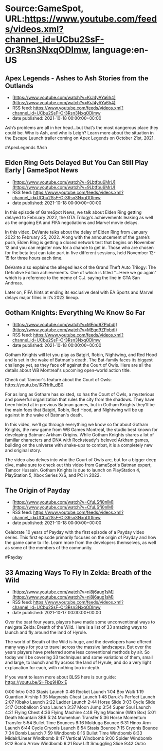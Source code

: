 # Source:GameSpot, URL:https://www.youtube.com/feeds/videos.xml?channel_id=UCbu2SsF-Or3Rsn3NxqODImw, language:en-US

## Apex Legends - Ashes to Ash Stories from the Outlands
 - [https://www.youtube.com/watch?v=KrJ4yAYa6h4](https://www.youtube.com/watch?v=KrJ4yAYa6h4)
 - RSS feed: https://www.youtube.com/feeds/videos.xml?channel_id=UCbu2SsF-Or3Rsn3NxqODImw
 - date published: 2021-10-18 00:00:00+00:00

Ash’s problems are all in her head...but that’s the most dangerous place they could be. Who is Ash, and who is Leigh? Learn more about the situation in the Escape Launch trailer coming on Apex Legends on October 21st, 2021.

#ApexLegends #Ash

## Elden Ring Gets Delayed But You Can Still Play Early | GameSpot News
 - [https://www.youtube.com/watch?v=9Lbtfbu6MrU](https://www.youtube.com/watch?v=9Lbtfbu6MrU)
 - RSS feed: https://www.youtube.com/feeds/videos.xml?channel_id=UCbu2SsF-Or3Rsn3NxqODImw
 - date published: 2021-10-18 00:00:00+00:00

In this episode of GameSpot News, we talk about Elden Ring getting delayed to February 2022, the GTA Trilogy’s achievements leaking as well as the ongoing EA and FIFA negotiations and Marvel movie delays. 

In this video, DeVante talks about the delay of Elden Ring from January 2022 to February 25, 2022. Along with the announcement of the game’s push, Elden Ring is getting a closed network test that begins on November 12 and you can register now for a chance to get in. Those who are chosen for the beta test can take part in five different sessions, held November 12-15 for three hours each time.

DeVante also explains the alleged leak of the Grand Theft Auto Trilogy: The Definitive Edition achievements. One of which is titled "...Here we go again" which is a reference to the meme of C.J. saying the line in GTA San Andreas.

Later on, FIFA hints at ending its exclusive deal with EA Sports and Marvel delays major films in it’s 2022 lineup.

## Gotham Knights: Everything We Know So Far
 - [https://www.youtube.com/watch?v=MEqd9ZPobdI](https://www.youtube.com/watch?v=MEqd9ZPobdI)
 - RSS feed: https://www.youtube.com/feeds/videos.xml?channel_id=UCbu2SsF-Or3Rsn3NxqODImw
 - date published: 2021-10-18 00:00:00+00:00

Gotham Knights will let you play as Batgirl, Robin, Nightwing, and Red Hood and is set in the wake of Batman's death. The Bat-family faces its biggest challenge yet, as they face off against the Court of Owls. Here are all the details about WB Montreal's upcoming open-world action title. 

Check out Tamoor's feature about the Court of Owls: https://youtu.be/IR7Hrlh_dB0 

For as long as Gotham has existed, so has the Court of Owls, a mysterious and powerful organization that rules the city from the shadows. They have been hinted at in previous Batman games, but in Gotham Knights they'll be the main foes that Batgirl, Robin, Red Hood, and Nightwing will be up against in the wake of Batman's death.

In this video, we'll go through everything we know so far about Gotham Knights, the new game from WB Games Montreal, the studio best known for developing Batman: Arkham Origins. While Gotham Knights shares a lot of familiar characters and DNA with Rocksteady's beloved Arkham games, building on the universe with shake-ups to combat, it is a completely new and original story. 

The video also delves into who the Court of Owls are, but for a bigger deep dive, make sure to check out this video from GameSpot's Batman expert, Tamoor Hussain. Gotham Knights is due to launch on PlayStation 4, PlayStation 5, Xbox Series X/S, and PC in 2022.

## The Origin of Payday
 - [https://www.youtube.com/watch?v=CfuLSfi0nlM](https://www.youtube.com/watch?v=CfuLSfi0nlM)
 - RSS feed: https://www.youtube.com/feeds/videos.xml?channel_id=UCbu2SsF-Or3Rsn3NxqODImw
 - date published: 2021-10-18 00:00:00+00:00

Celebrate 10 years of Payday with the first episode of a Payday video series. This first episode primarily focuses on the origin of Payday and how the game came to life. Learn more from the developers themselves, as well as some of the members of the community. 

#Payday

## 33 Amazing Ways To Fly In Zelda: Breath of the Wild
 - [https://www.youtube.com/watch?v=nl8j6aug1sM](https://www.youtube.com/watch?v=nl8j6aug1sM)
 - RSS feed: https://www.youtube.com/feeds/videos.xml?channel_id=UCbu2SsF-Or3Rsn3NxqODImw
 - date published: 2021-10-17 00:00:00+00:00

Over the past four years, players have made some unconventional ways to navigate Zelda: Breath of the Wild. Here is a list of 33 amazing ways to launch and fly around the land of Hyrule.

The world of Breath of the Wild is huge, and the developers have offered many ways for you to travel across the massive landscapes. But over the years players have preferred some less conventional methods by air. So today we'll be covering 33 techniques and some variations of them, small and large, to launch and fly across the land of Hyrule, and do a very light explanation for each, with nothing too in-depth.

If you want to learn more about BLSS here is our guide:  https://youtu.be/SHFbg9HDxiE

0:00 Intro
0:30 Stasis Launch
0:46 Rocket Launch
1:04 Box Walk
1:19 Guardian Airship
1:35 Magnesis Chest Launch
1:48 Daruk's Perfect Launch
2:07 Kibako Launch
2:22 Ladder Launch
2:44 Horse Slide
3:03 Cycle Slide
3:17 Octoballoon Snap Launch
3:37 Moon Jump
3:54 Super Soul Launch
4:21 Flying Chest
4:36 Flying Machine
4:48 Flying Machine (With Box)
5:01 Death Mountain SBR
5:24 Momentum Transfer
5:36 Horse Momentum Transfer
5:54 Bullet Time Bounces
6:16 Molduga Bounce
6:31 Hinox Arm Launch
6:44 Cycle Cryonis Launch
6:54 Stasis Bounce
7:15 Cryonis Bounce
7:34 Bomb Launch
7:59 Windbomb
8:16 Bullet Time Windbomb
8:33 Midair/Linear Windbomb
8:47 Vertical Windbomb
9:00 Spider Windbomb
9:12 Bomb Arrow Windbomb
9:21 Bow Lift Smuggling Slide
9:42 Outro

